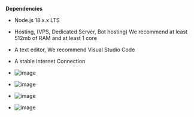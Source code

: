 **Dependencies**
- Node.js 18.x.x LTS
- Hosting, (VPS, Dedicated Server, Bot hosting) We recommend at least 512mb of RAM and at least 1 core
- A text editor, We recommend Visual Studio Code
- A stable Internet Connection

- ![image](https://github.com/user-attachments/assets/fd2c6cf2-fad4-4c6e-a8f5-c4e07653be8a)
- ![image](https://github.com/user-attachments/assets/5ac928ec-7d99-4835-af97-de3667c2baea)
- ![image](https://github.com/user-attachments/assets/eb80a0fe-0153-434f-95af-292740de8469)
- ![image](https://github.com/user-attachments/assets/a3499f08-933c-41f9-837b-bd7848db1e7e)



